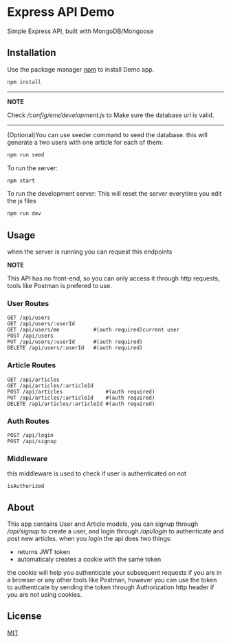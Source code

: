 # Express API Demo

Simple Express API, built with MongoDB/Mongoose

## Installation

Use the package manager [npm](https://npmjs.com/) to install Demo app.

```bash
npm install
```

---

**NOTE**

Check _/config/env/development.js_ to Make sure the database url is valid.

---

(Optional)You can use seeder command to seed the database.
this will generate a two users with one article for each of them:

```bash
npm run seed
```

To run the server:

```bash
npm start
```

To run the development server:
This will reset the server everytime you edit the js files

```bash
npm run dev
```

## Usage

when the server is running you can request this endpoints

**NOTE**

This API has no front-end, so you can only access it through http requests, tools like Postman is prefered to use.

### User Routes

```url
GET /api/users
GET /api/users/:userId
GET /api/users/me           #(auth required)current user
POST /api/users
PUT /api/users/:userId      #(auth required)
DELETE /api/users/:userId   #(auth required)
```

### Article Routes

```url
GET /api/articles
GET /api/articles/:articleId
POST /api/articles              #(auth required)
PUT /api/articles/:articleId    #(auth required)
DELETE /api/articles/:articleId #(auth required)
```

### Auth Routes

```url
POST /api/login
POST /api/signup
```

### Middleware

this middleware is used to check if user is authenticated on not

```url
isAuthorized
```

## About

This app contains User and Article models, you can signup through _/api/signup_ to create a user, and login through _/api/login_ to authenticate and post new articles.
when you _login_ the api does two things:

- returns JWT token
- automaticaly creates a cookie with the same token

the cookie will help you authenticate your subsequent requests if you are in a browser or any other tools like Postman, however you can use the token to authenticate by sending the token through Authorization http header if you are not using cookies.

## License

[MIT](https://choosealicense.com/licenses/mit/)
